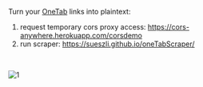 Turn your [OneTab](https://www.one-tab.com/) links into plaintext:

1. request temporary cors proxy access: https://cors-anywhere.herokuapp.com/corsdemo
2. run scraper: https://sueszli.github.io/oneTabScraper/

<br>

![1](https://user-images.githubusercontent.com/61852663/147303293-2a3c8321-9a0f-4f7f-95dd-eebb3c3f6f9f.gif)
